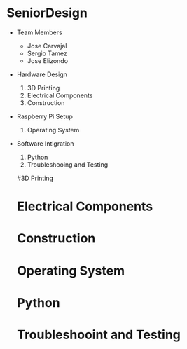 # SeniorDesign

* Team Members
  * Jose Carvajal
  * Sergio Tamez
  * Jose Elizondo

* Hardware Design
  1. 3D Printing
  2. Electrical Components
  3. Construction
* Raspberry Pi Setup
  1. Operating System
* Software Intigration
  1. Python
  2. Troubleshooing and Testing
  
  #3D Printing
  
  # Electrical Components
  
  # Construction
  
  # Operating System
  
  # Python
  
  # Troubleshooint and Testing
  
  
  
